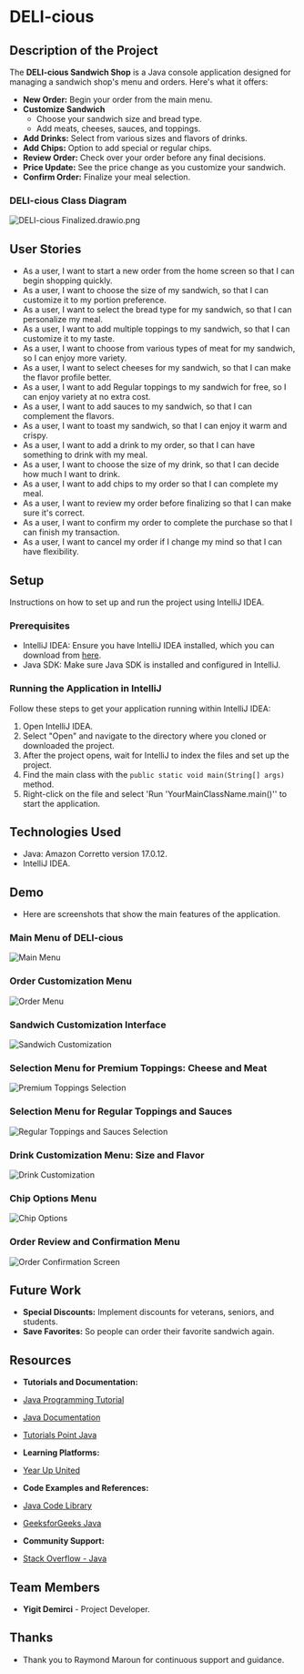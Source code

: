 # DELI-cious

## Description of the Project

The **DELI-cious Sandwich Shop** is a Java console application designed for managing a sandwich shop's menu and orders.
Here's what it offers:

- **New Order:** Begin your order from the main menu.
- **Customize Sandwich**
  - Choose your sandwich size and bread type.
  - Add meats, cheeses, sauces, and toppings.
- **Add Drinks:** Select from various sizes and flavors of drinks.
- **Add Chips:** Option to add special or regular chips.
- **Review Order:** Check over your order before any final decisions.
- **Price Update:** See the price change as you customize your sandwich.
- **Confirm Order:** Finalize your meal selection.


### DELI-cious Class Diagram                         
![DELI-cious Finalized.drawio.png](imgs%2FDELI-cious%20Finalized.drawio.png)


## User Stories

- As a user, I want to start a new order from the home screen so that I can begin shopping quickly.
- As a user, I want to choose the size of my sandwich, so that I can customize it to my portion preference.
- As a user, I want to select the bread type for my sandwich, so that I can personalize my meal.
- As a user, I want to add multiple toppings to my sandwich, so that I can customize it to my taste.
- As a user, I want to choose from various types of meat for my sandwich, so I can enjoy more variety.
- As a user, I want to select cheeses for my sandwich, so that I can make the flavor profile better.
- As a user, I want to add Regular toppings to my sandwich for free, so I can enjoy variety at no extra cost.
- As a user, I want to add sauces to my sandwich, so that I can complement the flavors.
- As a user, I want to toast my sandwich, so that I can enjoy it warm and crispy.
- As a user, I want to add a drink to my order, so that I can have something to drink with my meal.
- As a user, I want to choose the size of my drink, so that I can decide how much I want to drink.
- As a user, I want to add chips to my order so that I can complete my meal.
- As a user, I want to review my order before finalizing so that I can make sure it's correct.
- As a user, I want to confirm my order to complete the purchase so that I can finish my transaction.
- As a user, I want to cancel my order if I change my mind so that I can have flexibility.


## Setup

Instructions on how to set up and run the project using IntelliJ IDEA.

### Prerequisites

- IntelliJ IDEA: Ensure you have IntelliJ IDEA installed, which you can download from [here](https://www.jetbrains.com/idea/download/).
- Java SDK: Make sure Java SDK is installed and configured in IntelliJ.

### Running the Application in IntelliJ

Follow these steps to get your application running within IntelliJ IDEA:

1. Open IntelliJ IDEA.
2. Select "Open" and navigate to the directory where you cloned or downloaded the project.
3. After the project opens, wait for IntelliJ to index the files and set up the project.
4. Find the main class with the `public static void main(String[] args)` method.
5. Right-click on the file and select 'Run 'YourMainClassName.main()'' to start the application.

## Technologies Used

- Java: Amazon Corretto version 17.0.12.
- IntelliJ IDEA.

## Demo
- Here are screenshots that show the main features of the application.
### Main Menu of DELI-cious
![Main Menu](imgs/Main%20Menu.JPG)

### Order Customization Menu
![Order Menu](imgs/Order%20Menu.JPG)

### Sandwich Customization Interface
![Sandwich Customization](imgs/Adding%20Sandwich%20Menu.JPG)

### Selection Menu for Premium Toppings: Cheese and Meat
![Premium Toppings Selection](imgs/Multiple%20choose%20Chese%20and%20Meat.JPG)

### Selection Menu for Regular Toppings and Sauces
![Regular Toppings and Sauces Selection](imgs/Multiple%20choose%20Regular%20Topping%20and%20Sauce.JPG)

### Drink Customization Menu: Size and Flavor
![Drink Customization](imgs/drink%20size%20and%20flavor%20choose.JPG)

### Chip Options Menu
![Chip Options](imgs/Chips%20options.JPG)

### Order Review and Confirmation Menu
![Order Confirmation Screen](imgs/User%20confirmation%20end%20of%20the%20order.JPG)

## Future Work

- **Special Discounts:** Implement discounts for veterans, seniors, and students.
- **Save Favorites:** So people can order their favorite sandwich again.

## Resources
- **Tutorials and Documentation:**
- [Java Programming Tutorial](https://www.w3schools.com/java)
- [Java Documentation](https://docs.oracle.com/javase/8/docs/api/)
- [Tutorials Point Java](https://www.tutorialspoint.com/java/index.htm)

- **Learning Platforms:**
- [Year Up United](https://yearup.brightspace.com/d2l/home/8605)

- **Code Examples and References:**
- [Java Code Library](https://www.baeldung.com/java-current-month-start-date#:~:text=Using%20the%20LocalDate%20Class,date%20with%20the%20day%20altered.)
- [GeeksforGeeks Java](https://www.geeksforgeeks.org/java/)

- **Community Support:**
- [Stack Overflow - Java](https://stackoverflow.com/questions/tagged/java)

## Team Members

- **Yigit Demirci** - Project Developer.

## Thanks

- Thank you to Raymond Maroun for continuous support and guidance.